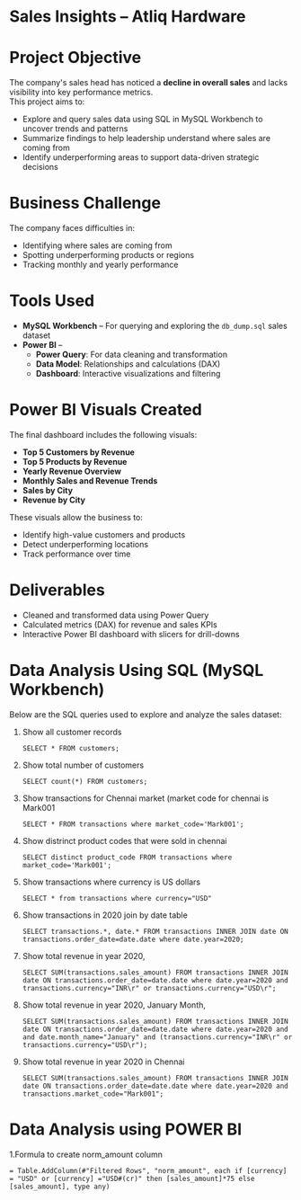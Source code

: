 # Sales Insights – Atliq Hardware

#  Project Objective
The company's sales head has noticed a **decline in overall sales** and lacks visibility into key performance metrics.  
This project aims to:

- Explore and query sales data using SQL in MySQL Workbench to uncover trends and patterns
- Summarize findings to help leadership understand where sales are coming from
- Identify underperforming areas to support data-driven strategic decisions

# Business Challenge
The company faces difficulties in:
- Identifying where sales are coming from
- Spotting underperforming products or regions
- Tracking monthly and yearly performance

# Tools Used
- **MySQL Workbench** – For querying and exploring the `db_dump.sql` sales dataset
- **Power BI** – 
  - **Power Query**: For data cleaning and transformation  
  - **Data Model**: Relationships and calculations (DAX)  
  - **Dashboard**: Interactive visualizations and filtering

# Power BI Visuals Created
The final dashboard includes the following visuals:
- **Top 5 Customers by Revenue**
- **Top 5 Products by Revenue**
- **Yearly Revenue Overview**
- **Monthly Sales and Revenue Trends**
- **Sales by City**
- **Revenue by City**

These visuals allow the business to:
- Identify high-value customers and products
- Detect underperforming locations
- Track performance over time

# Deliverables
- Cleaned and transformed data using Power Query
- Calculated metrics (DAX) for revenue and sales KPIs
- Interactive Power BI dashboard with slicers for drill-downs

# Data Analysis Using SQL (MySQL Workbench)

Below are the SQL queries used to explore and analyze the sales dataset:

1. Show all customer records

    `SELECT * FROM customers;`

2. Show total number of customers

    `SELECT count(*) FROM customers;`

3. Show transactions for Chennai market (market code for chennai is Mark001

    `SELECT * FROM transactions where market_code='Mark001';`

4. Show distrinct product codes that were sold in chennai

    `SELECT distinct product_code FROM transactions where market_code='Mark001';`

5. Show transactions where currency is US dollars

    `SELECT * from transactions where currency="USD"`

6. Show transactions in 2020 join by date table

    `SELECT transactions.*, date.* FROM transactions INNER JOIN date ON transactions.order_date=date.date where date.year=2020;`

7. Show total revenue in year 2020,

    `SELECT SUM(transactions.sales_amount) FROM transactions INNER JOIN date ON transactions.order_date=date.date where date.year=2020 and transactions.currency="INR\r" or transactions.currency="USD\r";`
	
8. Show total revenue in year 2020, January Month,

    `SELECT SUM(transactions.sales_amount) FROM transactions INNER JOIN date ON transactions.order_date=date.date where date.year=2020 and and date.month_name="January" and (transactions.currency="INR\r" or transactions.currency="USD\r");`

9. Show total revenue in year 2020 in Chennai

    `SELECT SUM(transactions.sales_amount) FROM transactions INNER JOIN date ON transactions.order_date=date.date where date.year=2020
and transactions.market_code="Mark001";`

# Data Analysis using POWER BI

1.Formula to create norm_amount column

`= Table.AddColumn(#"Filtered Rows", "norm_amount", each if [currency] = "USD" or [currency] ="USD#(cr)" then [sales_amount]*75 else [sales_amount], type any)`




